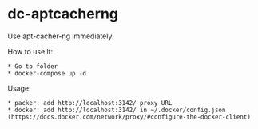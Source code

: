 # dc-aptcacherng

Use apt-cacher-ng immediately.

How to use it:

    * Go to folder
    * docker-compose up -d

Usage:

    * packer: add http://localhost:3142/ proxy URL
    * docker: add http://localhost:3142/ in ~/.docker/config.json (https://docs.docker.com/network/proxy/#configure-the-docker-client)
